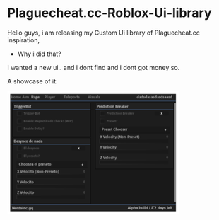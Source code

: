 # Plaguecheat.cc-Roblox-Ui-library


Hello guys, i am releasing my Custom Ui library of Plaguecheat.cc inspiration, 

- Why i did that?

i wanted a new ui.. and i dont find and i dont got money so.

A showcase of it:

![My Image](yqvilzex.png)
